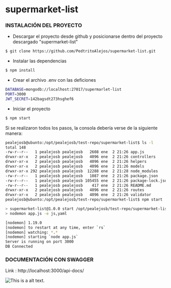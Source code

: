 # supermarket-list
### INSTALACIÓN DEL PROYECTO 

 - Descargar el proyecto desde github y posicionarse dentro del proyecto descargado "supermarket-list"
```sh
$ git clone https://github.com/PedtritoAlejos/supermarket-list.git 
```

 - Instalar las dependencias
```sh
$ npm install
```
 - Crear el archivo .env con las deficiones
 
 ```sh
DATABASE=mongodb://localhost:27017/supermarlet-list
PORT=3000
JWT_SECRET=142bagsdt273hsghef6
```
- Iniciar el proyecto 
 ```sh
$ npm start
```

Si se realizaron todos los pasos, la consola debería verse de la siguiente manera:

```sh
pealejosb@ubunto:/opt/pealejosb/test-repo/supermarket-list$ ls -l
total 148
-rw-r--r--   1 pealejosb pealejosb   2608 ene  2 21:26 app.js
drwxr-xr-x   2 pealejosb pealejosb   4096 ene  2 21:26 controllers
drwxr-xr-x   2 pealejosb pealejosb   4096 ene  2 21:26 helpers
drwxr-xr-x   2 pealejosb pealejosb   4096 ene  2 21:26 models
drwxr-xr-x 292 pealejosb pealejosb  12288 ene  2 21:28 node_modules
-rw-r--r--   1 pealejosb pealejosb   1087 ene  2 21:26 package.json
-rw-r--r--   1 pealejosb pealejosb 105455 ene  2 21:26 package-lock.json
-rw-r--r--   1 pealejosb pealejosb    417 ene  2 21:26 README.md
drwxr-xr-x   2 pealejosb pealejosb   4096 ene  2 21:26 routes
drwxr-xr-x   2 pealejosb pealejosb   4096 ene  2 21:26 validator
pealejosb@ubunto:/opt/pealejosb/test-repo/supermarket-list$ npm start

> supermarket-list@1.0.0 start /opt/pealejosb/test-repo/supermarket-list
> nodemon app.js -e js,yaml

[nodemon] 1.19.0
[nodemon] to restart at any time, enter `rs`
[nodemon] watching: *.*
[nodemon] starting `node app.js`
Server is running on port 3000
DB Connected


```

### DOCUMENTACIÓN CON SWAGGER
Link : http://localhost:3000/api-docs/


![This is a alt text.](http://45.236.131.46/swagger.png "This is a sample image.")

